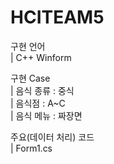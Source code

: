 # HCITEAM5

구현 언어  
| C++ Winform  

구현 Case  
| 음식 종류 : 중식  
| 음식점 : A~C  
| 음식 메뉴 : 짜장면  

주요(데이터 처리) 코드  
| Form1.cs  
